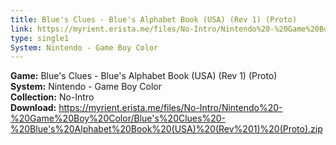 ```yaml
---
title: Blue's Clues - Blue's Alphabet Book (USA) (Rev 1) (Proto)
link: https://myrient.erista.me/files/No-Intro/Nintendo%20-%20Game%20Boy%20Color/Blue's%20Clues%20-%20Blue's%20Alphabet%20Book%20(USA)%20(Rev%201)%20(Proto).zip
type: single1
System: Nintendo - Game Boy Color
---
```

<b>Game:</b> Blue's Clues - Blue's Alphabet Book (USA) (Rev 1) (Proto)<br>
<b>System:</b> Nintendo - Game Boy Color<br>
<b>Collection:</b> No-Intro<br>
<b>Download:</b> https://myrient.erista.me/files/No-Intro/Nintendo%20-%20Game%20Boy%20Color/Blue's%20Clues%20-%20Blue's%20Alphabet%20Book%20(USA)%20(Rev%201)%20(Proto).zip